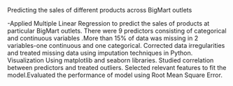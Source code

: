 Predicting the sales of different products across BigMart outlets

-Applied Multiple Linear Regression to predict the sales of products at particular BigMart outlets.
There were 9 predictors consisting of categorical and continuous variables .More than 15% of 
data was missing in 2 variables-one continuous and one categorical. Corrected data irregularities 
and treated missing data using imputation techniques in Python.
Visualization Using matplotlib and seaborn libraries. Studied correlation between predictors and treated outliers.
Selected relevant features to fit the model.Evaluated the performance of model using Root Mean Square 
Error.
